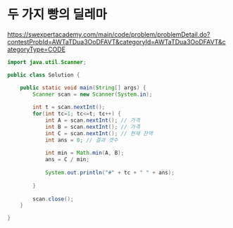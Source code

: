 # 두 가지 빵의 딜레마
https://swexpertacademy.com/main/code/problem/problemDetail.do?contestProbId=AWTaTDua3OoDFAVT&categoryId=AWTaTDua3OoDFAVT&categoryType=CODE

```java
import java.util.Scanner;

public class Solution {

	public static void main(String[] args) {
		Scanner scan = new Scanner(System.in);
		
		int t = scan.nextInt();
		for(int tc=1; tc<=t; tc++) {
			int A = scan.nextInt();	// 가격
			int B = scan.nextInt();	// 가격
			int C = scan.nextInt(); // 현재 잔액
			int ans = 0; // 결과 갯수
			
			int min = Math.min(A, B);
			ans = C / min;
			
			System.out.println("#" + tc + " " + ans);
			
		}
		
		scan.close();
	}

}

```

